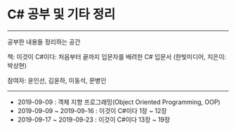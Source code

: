 # C# 공부 및 기타 정리

***

공부한 내용들 정리하는 공간

책: 이것이 C#이다: 처음부터 끝까지 입문자를 배려한 C# 입문서 (한빛미디어, 지은이: 박상현)

참여자: 윤인선, 김윤하, 이동석, 문병인  

***

- 2019-09-09		  : 객체 지향 프로그래밍(Object Oriented Programming, OOP)
- 2019-09-09 ~ 2019-09-16 : 이것이 C#이다 1장 ~ 12장
- 2019-09-17 ~ 2019-09-23 : 이것이 C#이다 13장 ~ 19장
